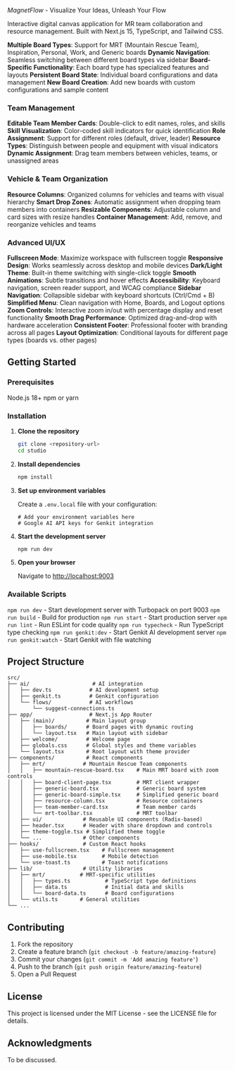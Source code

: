 *MagnetFlow* - Visualize Your Ideas, Unleash Your Flow

Interactive digital canvas application for MR team collaboration and resource management. Built with Next.js 15, TypeScript, and Tailwind CSS.

**Multiple Board Types**: Support for MRT (Mountain Rescue Team), Inspiration, Personal, Work, and Generic boards
**Dynamic Navigation**: Seamless switching between different board types via sidebar
**Board-Specific Functionality**: Each board type has specialized features and layouts
**Persistent Board State**: Individual board configurations and data management
**New Board Creation**: Add new boards with custom configurations and sample content

### Team Management
**Editable Team Member Cards**: Double-click to edit names, roles, and skills
**Skill Visualization**: Color-coded skill indicators for quick identification
**Role Assignment**: Support for different roles (default, driver, leader)
**Resource Types**: Distinguish between people and equipment with visual indicators
**Dynamic Assignment**: Drag team members between vehicles, teams, or unassigned areas

### Vehicle & Team Organization
**Resource Columns**: Organized columns for vehicles and teams with visual hierarchy
**Smart Drop Zones**: Automatic assignment when dropping team members into containers
**Resizable Components**: Adjustable column and card sizes with resize handles
**Container Management**: Add, remove, and reorganize vehicles and teams

### Advanced UI/UX
**Fullscreen Mode**: Maximize workspace with fullscreen toggle
**Responsive Design**: Works seamlessly across desktop and mobile devices
**Dark/Light Theme**: Built-in theme switching with single-click toggle
**Smooth Animations**: Subtle transitions and hover effects
**Accessibility**: Keyboard navigation, screen reader support, and WCAG compliance
**Sidebar Navigation**: Collapsible sidebar with keyboard shortcuts (Ctrl/Cmd + B)
**Simplified Menu**: Clean navigation with Home, Boards, and Logout options
**Zoom Controls**: Interactive zoom in/out with percentage display and reset functionality
**Smooth Drag Performance**: Optimized drag-and-drop with hardware acceleration
**Consistent Footer**: Professional footer with branding across all pages
**Layout Optimization**: Conditional layouts for different page types (boards vs. other pages)


## Getting Started

### Prerequisites
Node.js 18+
npm or yarn

### Installation

1. **Clone the repository**

   ```bash
   git clone <repository-url>
   cd studio
   ```

2. **Install dependencies**

   ```bash
   npm install
   ```

3. **Set up environment variables**

   Create a `.env.local` file with your configuration:

   ```env
   # Add your environment variables here
   # Google AI API keys for Genkit integration
   ```

4. **Start the development server**

   ```bash
   npm run dev
   ```

5. **Open your browser**

   Navigate to [http://localhost:9003](http://localhost:9003)

### Available Scripts

`npm run dev` - Start development server with Turbopack on port 9003
`npm run build` - Build for production
`npm run start` - Start production server
`npm run lint` - Run ESLint for code quality
`npm run typecheck` - Run TypeScript type checking
`npm run genkit:dev` - Start Genkit AI development server
`npm run genkit:watch` - Start Genkit with file watching

## Project Structure

```
src/
├── ai/                    # AI integration
│   ├── dev.ts            # AI development setup
│   ├── genkit.ts         # Genkit configuration
│   └── flows/            # AI workflows
│       └── suggest-connections.ts
├── app/                  # Next.js App Router
│   ├── (main)/          # Main layout group
│   │   ├── boards/      # Board pages with dynamic routing
│   │   └── layout.tsx   # Main layout with sidebar
│   ├── welcome/         # Welcome page
│   ├── globals.css      # Global styles and theme variables
│   └── layout.tsx       # Root layout with theme provider
├── components/          # React components
│   ├── mrt/            # Mountain Rescue Team components
│   │   ├── mountain-rescue-board.tsx    # Main MRT board with zoom controls
│   │   ├── board-client-page.tsx        # MRT client wrapper
│   │   ├── generic-board.tsx            # Generic board system
│   │   ├── generic-board-simple.tsx     # Simplified generic board
│   │   ├── resource-column.tsx          # Resource containers
│   │   ├── team-member-card.tsx         # Team member cards
│   │   └── mrt-toolbar.tsx              # MRT toolbar
│   ├── ui/             # Reusable UI components (Radix-based)
│   ├── header.tsx      # Header with share dropdown and controls
│   ├── theme-toggle.tsx # Simplified theme toggle
│   └── ...             # Other components
├── hooks/              # Custom React hooks
│   ├── use-fullscreen.tsx    # Fullscreen management
│   ├── use-mobile.tsx        # Mobile detection
│   └── use-toast.ts          # Toast notifications
├── lib/                # Utility libraries
│   ├── mrt/           # MRT-specific utilities
│   │   ├── types.ts           # TypeScript type definitions
│   │   ├── data.ts            # Initial data and skills
│   │   └── board-data.ts      # Board configurations
│   └── utils.ts       # General utilities
└── ...
```

## Contributing

1. Fork the repository
2. Create a feature branch (`git checkout -b feature/amazing-feature`)
3. Commit your changes (`git commit -m 'Add amazing feature'`)
4. Push to the branch (`git push origin feature/amazing-feature`)
5. Open a Pull Request

## License

This project is licensed under the MIT License - see the LICENSE file for details.

## Acknowledgments

To be discussed. 
